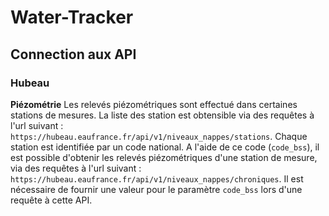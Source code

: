 # Water-Tracker

## Connection aux API
### Hubeau

**Piézométrie**
Les relevés piézométriques sont effectué dans certaines stations de mesures. La liste des station est obtensible via des requêtes à l'url suivant : `https://hubeau.eaufrance.fr/api/v1/niveaux_nappes/stations`.
Chaque station est identifiée par un code national. A l'aide de ce code (`code_bss`), il est possible d'obtenir les relevés piézométriques d'une station de mesure, via des requêtes à l'url suivant : `https://hubeau.eaufrance.fr/api/v1/niveaux_nappes/chroniques`. Il est nécessaire de fournir une valeur pour le paramètre `code_bss` lors d'une requête à cette API.  